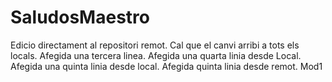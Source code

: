 # SaludosMaestro
Edicio directament al repositori remot.
Cal que el canvi arribi a tots els locals.
Afegida una tercera linea.
Afegida una quarta linia desde Local.
Afegida una quinta linia desde local.
Afegida quinta linia desde remot.
Mod1
